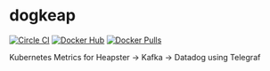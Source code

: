 # dogkeap
[![Circle CI](https://circleci.com/gh/Vungle/dogkeap/tree/master.svg?style=svg&circle-token=b488a6b69e409be395bffbe257e8921b8df2f207)](https://circleci.com/gh/Vungle/dogkeap/tree/master) [![Docker Hub](https://img.shields.io/badge/docker-ready-blue.svg)](https://registry.hub.docker.com/u/vungle/dogkeap/) [![Docker Pulls](https://img.shields.io/docker/pulls/vungle/dogkeap.svg)](https://registry.hub.docker.com/u/vungle/dogkeap/)

Kubernetes Metrics for Heapster -> Kafka -> Datadog using Telegraf
